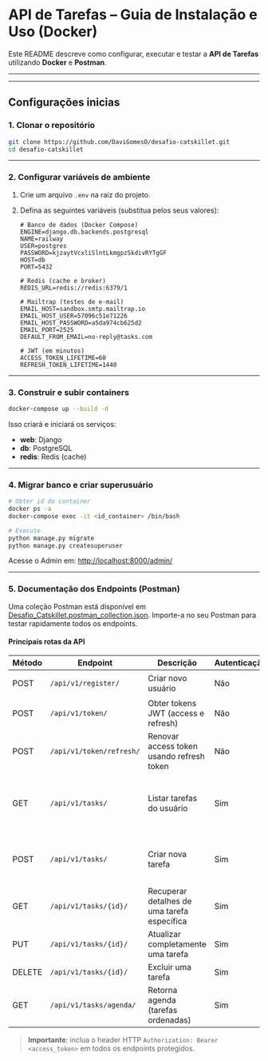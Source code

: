 # API de Tarefas – Guia de Instalação e Uso (Docker)

Este README descreve como configurar, executar e testar a **API de Tarefas** utilizando **Docker** e **Postman**.

---

---
## Configurações inicias
### 1. Clonar o repositório

```bash
git clone https://github.com/DaviGomesO/desafio-catskillet.git
cd desafio-catskillet
```

---

### 2. Configurar variáveis de ambiente

1. Crie um arquivo `.env` na raiz do projeto.
2. Defina as seguintes variáveis (substitua pelos seus valores):

   ```.env
   # Banco de dados (Docker Compose)
   ENGINE=django.db.backends.postgresql
   NAME=railway
   USER=postgres
   PASSWORD=kjzaytVcxliSlntLkmgpzSkdivRYTgGF
   HOST=db
   PORT=5432

   # Redis (cache e broker)
   REDIS_URL=redis://redis:6379/1

   # Mailtrap (testes de e-mail)
   EMAIL_HOST=sandbox.smtp.mailtrap.io
   EMAIL_HOST_USER=57096c51e71226
   EMAIL_HOST_PASSWORD=a5da974cb625d2
   EMAIL_PORT=2525
   DEFAULT_FROM_EMAIL=no-reply@tasks.com

   # JWT (em minutos)
   ACCESS_TOKEN_LIFETIME=60
   REFRESH_TOKEN_LIFETIME=1440
   ```

---

### 3. Construir e subir containers

```bash
docker-compose up --build -d
```

Isso criará e iniciará os serviços:

* **web**: Django
* **db**: PostgreSQL
* **redis**: Redis (cache)

---

### 4. Migrar banco e criar superusuário

```bash
# Obter id do container
docker ps -a
docker-compose exec -it <id_container> /bin/bash

# Execute
python manage.py migrate
python manage.py createsuperuser
```

Acesse o Admin em: [http://localhost:8000/admin/](http://localhost:8000/admin/)

---

### 5. Documentação dos Endpoints (Postman)

Uma coleção Postman está disponível em [Desafio_Catskillet.postman_collection.json](docs/Desafio_Catskillet.postman_collection.json). Importe-a no seu Postman para testar rapidamente todos os endpoints.

#### Principais rotas da API

| Método | Endpoint                 | Descrição                                   | Autenticação | Parâmetros                                                                               |
| ------ | ------------------------ | ------------------------------------------- | ------------ | ---------------------------------------------------------------------------------------- |
| POST   | `/api/v1/register/`      | Criar novo usuário                          | Não          | `{ "username", "email", "password" }`                                                    |
| POST   | `/api/v1/token/`         | Obter tokens JWT (access e refresh)         | Não          | `{ "username", "password" }`                                                             |
| POST   | `/api/v1/token/refresh/` | Renovar access token usando refresh token   | Não          | `{ "refresh": "<refresh_token>" }`                                                       |
| GET    | `/api/v1/tasks/`         | Listar tarefas do usuário                   | Sim          | Query params opcionais: `title`, `description`, `execution_date`, `status`, `categories` |
| POST   | `/api/v1/tasks/`         | Criar nova tarefa                           | Sim          | `{ "title", "description", "execution_date", "status", "categories": [id,...]}`          |
| GET    | `/api/v1/tasks/{id}/`    | Recuperar detalhes de uma tarefa específica | Sim          | `id` na URL                                                                              |
| PUT    | `/api/v1/tasks/{id}/`    | Atualizar completamente uma tarefa          | Sim          | Mesmos campos do POST                                                                    |
| DELETE | `/api/v1/tasks/{id}/`    | Excluir uma tarefa                          | Sim          | `id` na URL                                                                              |
| GET    | `/api/v1/tasks/agenda/`  | Retorna agenda (tarefas ordenadas)          | Sim          | Mesmos filtros da listagem; resposta cacheada por usuário                                |

> **Importante**: inclua o header HTTP `Authorization: Bearer <access_token>` em todos os endpoints protegidos.
